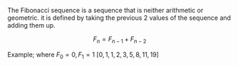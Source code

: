 The Fibonacci sequence is a sequence that is neither arithmetic or geometric. it is defined by taking the previous 2 values of the sequence and adding them up.

$$F_n=F_{n-1}+F_{n-2}$$

Example; where $F_0=0, F_1=1$
$[0,1,1,2,3,5,8,11,19]$
